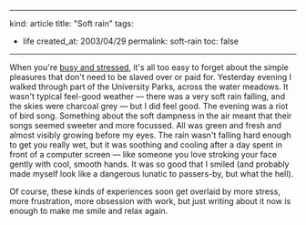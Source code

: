 -----
kind: article
title: "Soft rain"
tags:
- life
created_at: 2003/04/29
permalink: soft-rain
toc: false
-----

<p>When you're <a href="http://www.rousette.org.uk/mt-static/blog/archives/000263.html">busy and stressed</a>, it's all too easy to forget about the simple pleasures that don't need to be slaved over or paid for. Yesterday evening I walked through part of the University Parks, across the water meadows. It wasn't typical feel-good weather &mdash; there was a very soft rain falling, and the skies were charcoal grey &mdash; but I did feel good. The evening was a riot of bird song. Something about the soft dampness in the air meant that their songs seemed sweeter and more focussed. All was green and fresh and almost visibly growing before my eyes. The rain wasn't falling hard enough to get you really wet, but it was soothing and cooling after a day spent in front of a computer screen &mdash; like someone you love stroking your face gently with cool, smooth hands. It was so good that I smiled (and probably made myself look like a dangerous lunatic to passers-by, but what the hell).</p>

<p>Of course, these kinds of experiences soon get overlaid by more stress, more frustration, more obsession with work, but just writing about it now is enough to make me smile and relax again.</p>



